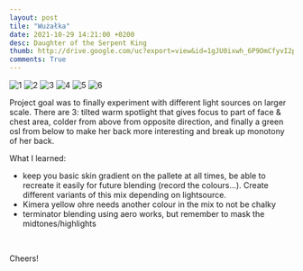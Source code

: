```yaml
---
layout: post
tile: "Wużałka"
date: 2021-10-29 14:21:00 +0200
desc: Daughter of the Serpent King
thumb: http://drive.google.com/uc?export=view&id=1gJU0ixwh_6P9OmCfyvI2puGybyL2nWsV
comments: True
---
```


![1](http://drive.google.com/uc?export=view&id=1gJU0ixwh_6P9OmCfyvI2puGybyL2nWsV) 
![2](http://drive.google.com/uc?export=view&id=1S5osO-F7Yv9BcB871f-c4wQr5AE0NieV) 
![3](http://drive.google.com/uc?export=view&id=1xwF_Q4fHOKDK4eh1xkCdsJY4d9f-20eq)
![4](http://drive.google.com/uc?export=view&id=1dPLuHDig0YKLch0_OB91Tu1H49sdFCpR) 
![5](http://drive.google.com/uc?export=view&id=1NBGjjGBQTYC0XNvCxc0SHEl3kXsUcO1X) 
![6](http://drive.google.com/uc?export=view&id=12r6y7intKGKLOSd7H7ruEC3Ee5lGTioA) 

Project goal was to finally experiment with different light sources on larger scale. There are 3: tilted warm spotlight that gives focus to part of face & chest area, colder from above from opposite direction, and finally a green osl from below to make her back more interesting and break up monotony of her back.  

What I learned:
- keep you basic skin gradient on the pallete at all times, be able to recreate it easily for future blending (record the colours...). Create different variants of this mix depending on lightsource.
- Kimera yellow ohre needs another colour in the mix to not be chalky
- terminator blending using aero works, but remember to mask the midtones/highlights

&nbsp;&nbsp;&nbsp;&nbsp;&nbsp;&nbsp;&nbsp;&nbsp;


Cheers!

